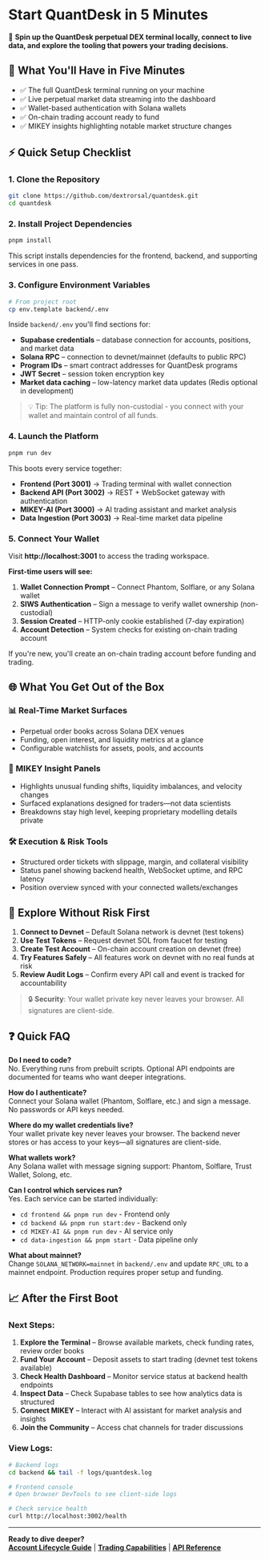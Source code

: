 # Start QuantDesk in 5 Minutes

🚀 **Spin up the QuantDesk perpetual DEX terminal locally, connect to live data, and explore the tooling that powers your trading decisions.**

## 🎯 What You'll Have in Five Minutes

- ✅ The full QuantDesk terminal running on your machine
- ✅ Live perpetual market data streaming into the dashboard
- ✅ Wallet-based authentication with Solana wallets
- ✅ On-chain trading account ready to fund
- ✅ MIKEY insights highlighting notable market structure changes

## ⚡ Quick Setup Checklist

### 1. Clone the Repository

```bash
git clone https://github.com/dextrorsal/quantdesk.git
cd quantdesk
```

### 2. Install Project Dependencies

```bash
pnpm install
```

This script installs dependencies for the frontend, backend, and supporting services in one pass.

### 3. Configure Environment Variables

```bash
# From project root
cp env.template backend/.env
```

Inside `backend/.env` you'll find sections for:
- **Supabase credentials** – database connection for accounts, positions, and market data
- **Solana RPC** – connection to devnet/mainnet (defaults to public RPC)
- **Program IDs** – smart contract addresses for QuantDesk programs
- **JWT Secret** – session token encryption key
- **Market data caching** – low-latency market data updates (Redis optional in development)

> 💡 Tip: The platform is fully non-custodial - you connect with your wallet and maintain control of all funds.

### 4. Launch the Platform

```bash
pnpm run dev
```

This boots every service together:
- **Frontend (Port 3001)** → Trading terminal with wallet connection
- **Backend API (Port 3002)** → REST + WebSocket gateway with authentication
- **MIKEY-AI (Port 3000)** → AI trading assistant and market analysis
- **Data Ingestion (Port 3003)** → Real-time market data pipeline

### 5. Connect Your Wallet

Visit **http://localhost:3001** to access the trading workspace. 

**First-time users will see:**
1. **Wallet Connection Prompt** – Connect Phantom, Solflare, or any Solana wallet
2. **SIWS Authentication** – Sign a message to verify wallet ownership (non-custodial)
3. **Session Created** – HTTP-only cookie established (7-day expiration)
4. **Account Detection** – System checks for existing on-chain trading account

If you're new, you'll create an on-chain trading account before funding and trading.

## 🌐 What You Get Out of the Box

### 📊 Real-Time Market Surfaces
- Perpetual order books across Solana DEX venues
- Funding, open interest, and liquidity metrics at a glance
- Configurable watchlists for assets, pools, and accounts

### 🔎 MIKEY Insight Panels
- Highlights unusual funding shifts, liquidity imbalances, and velocity changes
- Surfaced explanations designed for traders—not data scientists
- Breakdowns stay high level, keeping proprietary modelling details private

### 🛠️ Execution & Risk Tools
- Structured order tickets with slippage, margin, and collateral visibility
- Status panel showing backend health, WebSocket uptime, and RPC latency
- Position overview synced with your connected wallets/exchanges

## 🧪 Explore Without Risk First

1. **Connect to Devnet** – Default Solana network is devnet (test tokens)
2. **Use Test Tokens** – Request devnet SOL from faucet for testing
3. **Create Test Account** – On-chain account creation on devnet (free)
4. **Try Features Safely** – All features work on devnet with no real funds at risk
5. **Review Audit Logs** – Confirm every API call and event is tracked for accountability

> 🔒 **Security**: Your wallet private key never leaves your browser. All signatures are client-side.

## ❓ Quick FAQ

**Do I need to code?**  
No. Everything runs from prebuilt scripts. Optional API endpoints are documented for teams who want deeper integrations.

**How do I authenticate?**  
Connect your Solana wallet (Phantom, Solflare, etc.) and sign a message. No passwords or API keys needed.

**Where do my wallet credentials live?**  
Your wallet private key never leaves your browser. The backend never stores or has access to your keys—all signatures are client-side.

**What wallets work?**  
Any Solana wallet with message signing support: Phantom, Solflare, Trust Wallet, Solong, etc.

**Can I control which services run?**  
Yes. Each service can be started individually:
- `cd frontend && pnpm run dev` - Frontend only
- `cd backend && pnpm run start:dev` - Backend only
- `cd MIKEY-AI && pnpm run dev` - AI service only
- `cd data-ingestion && pnpm start` - Data pipeline only

**What about mainnet?**  
Change `SOLANA_NETWORK=mainnet` in `backend/.env` and update `RPC_URL` to a mainnet endpoint. Production requires proper setup and funding.

## 📈 After the First Boot

### Next Steps:

1. **Explore the Terminal** – Browse available markets, check funding rates, review order books
2. **Fund Your Account** – Deposit assets to start trading (devnet test tokens available)
3. **Check Health Dashboard** – Monitor service status at backend health endpoints
4. **Inspect Data** – Check Supabase tables to see how analytics data is structured
5. **Connect MIKEY** – Interact with AI assistant for market analysis and insights
6. **Join the Community** – Access chat channels for trader discussions

### View Logs:
```bash
# Backend logs
cd backend && tail -f logs/quantdesk.log

# Frontend console
# Open browser DevTools to see client-side logs

# Check service health
curl http://localhost:3002/health
```

---

**Ready to dive deeper?**  
[**Account Lifecycle Guide**](../core-features/account-lifecycle.md) | [**Trading Capabilities**](../trading-capabilities/) | [**API Reference**](../api/)
